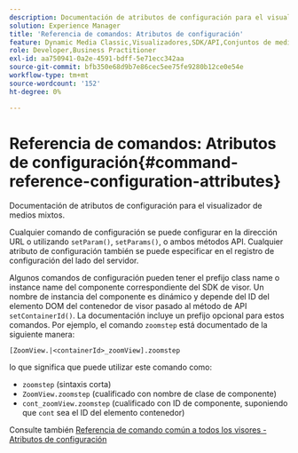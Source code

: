 ```yaml
---
description: Documentación de atributos de configuración para el visualizador de medios mixtos.
solution: Experience Manager
title: 'Referencia de comandos: Atributos de configuración'
feature: Dynamic Media Classic,Visualizadores,SDK/API,Conjuntos de medios mixtos
role: Developer,Business Practitioner
exl-id: aa750941-0a2e-4591-bdff-5e71ecc342aa
source-git-commit: bfb350e68d9b7e86cec5ee75fe9280b12ce0e54e
workflow-type: tm+mt
source-wordcount: '152'
ht-degree: 0%

---
```


# Referencia de comandos: Atributos de configuración{#command-reference-configuration-attributes}

Documentación de atributos de configuración para el visualizador de medios mixtos.

Cualquier comando de configuración se puede configurar en la dirección URL o utilizando `setParam()`, `setParams()`, o ambos métodos API. Cualquier atributo de configuración también se puede especificar en el registro de configuración del lado del servidor.

Algunos comandos de configuración pueden tener el prefijo class name o instance name del componente correspondiente del SDK de visor. Un nombre de instancia del componente es dinámico y depende del ID del elemento DOM del contenedor de visor pasado al método de API `setContainerId()`. La documentación incluye un prefijo opcional para estos comandos. Por ejemplo, el comando `zoomstep` está documentado de la siguiente manera:

`[ZoomView.|<containerId>_zoomView].zoomstep`

lo que significa que puede utilizar este comando como:

* `zoomstep` (sintaxis corta)
* `ZoomView.zoomstep` (cualificado con nombre de clase de componente)
* `cont_zoomView.zoomstep` (cualificado con ID de componente, suponiendo que  `cont` sea el ID del elemento contenedor)

Consulte también [Referencia de comando común a todos los visores - Atributos de configuración](../../../r-html5-viewer-20-cmdref-configattrib/r-html5-viewer-20-cmdref-configattrib.md#concept-850e0f2c49b949deb7cfbfd330d329bd)
